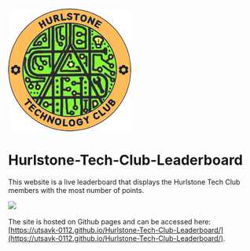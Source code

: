 <img src="/images/hurlstone-tech-club-logo.png" width=250px></img>


# Hurlstone-Tech-Club-Leaderboard

This website is a live leaderboard that displays the Hurlstone Tech Club members with the most number of points. 

<img src="https://github.com/UtsavK-0112/Hurlstone-Tech-Club-Leaderboard/assets/99528866/b6f62331-066d-450a-b4bb-836fe2cb39c5" width=500px></img>

The site is hosted on Github pages and can be accessed here: [https://utsavk-0112.github.io/Hurlstone-Tech-Club-Leaderboard/](https://utsavk-0112.github.io/Hurlstone-Tech-Club-Leaderboard/).
